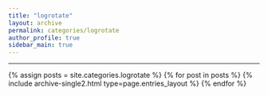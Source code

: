 ```yaml
---
title: "logrotate"
layout: archive
permalink: categories/logrotate
author_profile: true
sidebar_main: true
---
```


<!-- 공백이 포함되어 있는 카테고리 이름의 경우 site.categories.['a b c'] 이런식으로! -->

***

{% assign posts = site.categories.logrotate %}
{% for post in posts %} {% include archive-single2.html type=page.entries_layout %} {% endfor %}
